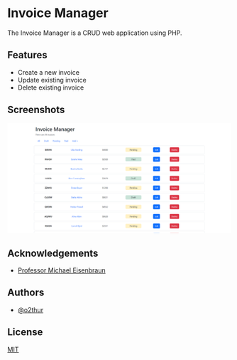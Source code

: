 
# Invoice Manager

The Invoice Manager is a CRUD web application using PHP.


## Features

- Create a new invoice
- Update existing invoice
- Delete existing invoice


## Screenshots

![App Screenshot](app_screenshot.png)


## Acknowledgements

 - [Professor Michael Eisenbraun](https://michaeleisenbraun.com/)


 ## Authors

- [@o2thur](https://www.github.com/o2thur)


## License

[MIT](https://choosealicense.com/licenses/mit/)